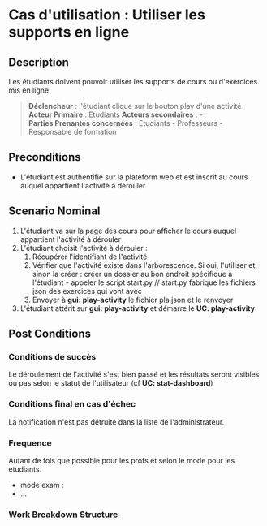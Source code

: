 # Cas d'utilisation : Utiliser les supports en ligne 

## Description

Les étudiants doivent pouvoir utiliser les supports de cours ou d'exercices mis en ligne.

> **Déclencheur** : l'étudiant clique sur le bouton play d'une activité 
> **Acteur Primaire** : Etudiants
> **Acteurs secondaires** : -   
> **Parties Prenantes concernées** : Etudiants - Professeurs - Responsable de formation 

## Preconditions

- L'étudiant est authentifié sur la plateform web et est inscrit au cours auquel appartient l'activité à dérouler

## Scenario Nominal

1. L'étudiant va sur la page des cours pour afficher le cours auquel appartient l'activité à dérouler
2. L'étudiant choisit l'activité à dérouler : 
      1. Récupérer l'identifiant de l'activité 
      2. Vérifier que l'activité existe dans l'arborescence. Si oui, l'utiliser et sinon la créer : créer un dossier au bon endroit spécifique à l'étudiant - appeler le script start.py // start.py fabrique les fichiers json des exercices qui vont avec
      3. Envoyer à **gui: play-activity** le fichier pla.json et le renvoyer
4. L'étudiant attérit sur **gui: play-activity** et démarre le **UC: play-activity**

## Post Conditions
### Conditions de succès 
Le déroulement de l'activité s'est bien passé et les résultats seront visibles ou pas selon le statut de l'utilisateur (cf **UC: stat-dashboard**)

### Conditions final en cas d'échec
La notification n'est pas détruite dans la liste de l'administrateur.

### Frequence
Autant de fois que possible pour les profs et selon le mode pour les étudiants. 
  - mode exam : 
  - ...

### Work Breakdown Structure 
